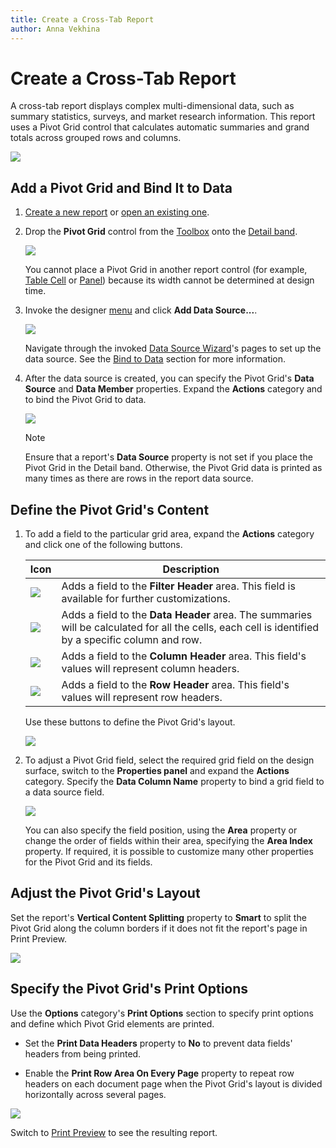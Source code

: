 ```yaml
---
title: Create a Cross-Tab Report
author: Anna Vekhina
---
```

# Create a Cross-Tab Report

A cross-tab report displays complex multi-dimensional data, such as summary statistics, surveys, and market research information. This report uses a Pivot Grid control that calculates automatic summaries and grand totals across grouped rows and columns.

![](../../../images/eurd-web-cross-tab-report-result.png)

## Add a Pivot Grid and Bind It to Data

1. [Create a new report](../add-new-reports.md) or [open an existing one](../open-reports.md).

2. Drop the **Pivot Grid** control from the [Toolbox](../report-designer-tools/toolbox.md) onto the [Detail band](../introduction-to-banded-reports.md).

    ![](../../../images/eurd-web-add-pivot-grid-to-report.png)

    You cannot place a Pivot Grid in another report control (for example, [Table Cell](../use-report-elements/use-tables.md) or [Panel](../use-report-elements/use-basic-report-controls/panel.md)) because its width cannot be determined at design time.

3. Invoke the designer [menu](../report-designer-tools/menu.md) and click **Add Data Source...**.

   ![](../../../images/eurd-web-add-data-source-menu.png)
   
   Navigate through the invoked [Data Source Wizard](../report-designer-tools/data-source-wizard.md)'s pages to set up the data source. See the [Bind to Data](../bind-to-data.md) section for more information. 

3. After the data source is created, you can specify the Pivot Grid's **Data Source** and **Data Member** properties. Expand the **Actions** category and to bind the Pivot Grid to data.

    ![](../../../images/eurd-web-cross-tab-pivot-grid-bind-to-data-source.png)

    > [!NOTE]
    > Ensure that a report's **Data Source** property is not set if you place the Pivot Grid in the Detail band. Otherwise, the Pivot Grid data is printed as many times as there are rows in the report data source.


## Define the Pivot Grid's Content

1. To add a field to the particular grid area, expand the **Actions** category and click one of the following buttons.

    | Icon | Description |
    |---|---|
    | ![](../../../images/eurd-web-cross-tab-add-filter-header.png) | Adds a field to the **Filter Header** area. This field is available for further customizations. |
    | ![](../../../images/eurd-web-cross-tab-add-data-header.png) | Adds a field to the **Data Header** area. The summaries will be calculated for all the cells, each cell is identified by a specific column and row. |
    | ![](../../../images/eurd-web-cross-tab-add-column-header.png) | Adds a field to the **Column Header** area. This field's values will represent column headers. |
    | ![](../../../images/eurd-web-cross-tab-add-row-header.png) | Adds a field to the **Row Header** area. This field's values will represent row headers.|

    Use these buttons to define the Pivot Grid's layout.

    ![](../../../images/eurd-web-cross-tab-pivot-grid-layout.png)

2. To adjust a Pivot Grid field, select the required grid field on the design surface, switch to the **Properties panel** and expand the **Actions** category. Specify the **Data Column Name** property to bind a grid field to a data source field.

    ![](../../../images/eurd-web-cross-tab-pivot-grid-content.png)

    You can also specify the field position, using the **Area** property or change the order of fields within their area, specifying the **Area Index** property. If required, it is possible to customize many other properties for the Pivot Grid and its fields.

## Adjust the Pivot Grid's Layout

Set the report's **Vertical Content Splitting** property to **Smart** to split the Pivot Grid along the column borders if it does not fit the report's page in Print Preview.

![](../../../images/eurd-web-cross-tab-vertical-content-splitting.png)


## Specify the Pivot Grid's Print Options
Use the **Options** category's **Print Options** section to specify print options and define which Pivot Grid elements are printed.

* Set the **Print Data Headers** property to **No** to prevent data fields' headers from being printed.

* Enable the **Print Row Area On Every Page** property to repeat row headers on each document page when the Pivot Grid's layout is divided horizontally across several pages.

![](../../../images/eurd-web-cross-tab-print-options.png)

Switch to [Print Preview](../preview-print-and-export-reports.md) to see the resulting report.
